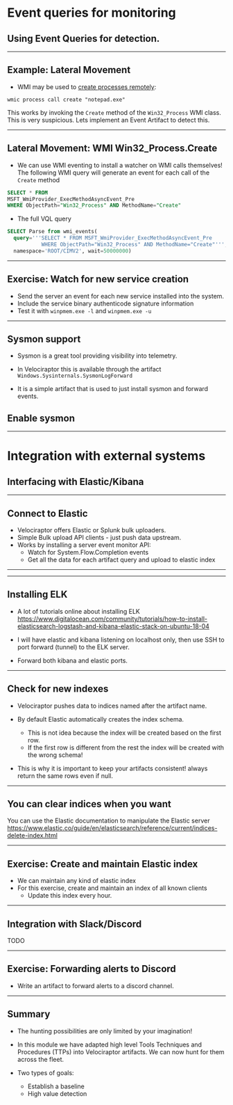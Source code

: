 <!-- .slide: class="title" -->

# Event queries for monitoring

## Using Event Queries for detection.

---

<!-- .slide: class="content" -->

## Example: Lateral Movement


* WMI may be used to [create processes remotely](https://www.blackhat.com/docs/us-15/materials/us-15-Graeber-Abusing-Windows-Management-Instrumentation-WMI-To-Build-A-Persistent%20Asynchronous-And-Fileless-Backdoor-wp.pdf):
```
wmic process call create "notepad.exe"
```

This works by invoking the `Create` method of the `Win32_Process` WMI
class.  This is very suspicious. Lets implement an Event Artifact to
detect this.

---

<!-- .slide: class="content" -->

## Lateral Movement: WMI Win32_Process.Create

* We can use WMI eventing to install a watcher on WMI calls
  themselves! The following WMI query will generate an event for each
  call of the `Create` method

```sql
SELECT * FROM
MSFT_WmiProvider_ExecMethodAsyncEvent_Pre
WHERE ObjectPath="Win32_Process" AND MethodName="Create"
```

* The full VQL query

```sql
SELECT Parse from wmi_events(
  query='''SELECT * FROM MSFT_WmiProvider_ExecMethodAsyncEvent_Pre
           WHERE ObjectPath="Win32_Process" AND MethodName="Create"''',
  namespace='ROOT/CIMV2', wait=50000000)
```

---

<!-- .slide: class="content" -->

## Exercise: Watch for new service creation

* Send the server an event for each new service installed into the system.
* Include the service binary authenticode signature information
* Test it with `winpmem.exe -l` and `winpmem.exe -u`

---

<!-- .slide: class="content" -->

## Sysmon support

* Sysmon is a great tool providing visibility into telemetry.

* In Velociraptor this is available through the artifact `Windows.Sysinternals.SysmonLogForward`

* It is a simple artifact that is used to just install sysmon and forward events.

<!-- .slide: class="content" -->

## Enable sysmon


---

<!-- .slide: class="title" -->

# Integration with external systems

## Interfacing with Elastic/Kibana

---

<!-- .slide: class="content" -->

## Connect to Elastic

* Velociraptor offers Elastic or Splunk bulk uploaders.
* Simple Bulk upload API clients - just push data upstream.
* Works by installing a server event monitor API:
    * Watch for System.Flow.Completion events
    * Get all the data for each artifact query and upload to elastic index

---

<!-- .slide: class="full_screen_diagram" -->


---

<!-- .slide: class="content" -->

## Installing ELK

* A lot of tutorials online about installing ELK
https://www.digitalocean.com/community/tutorials/how-to-install-elasticsearch-logstash-and-kibana-elastic-stack-on-ubuntu-18-04

* I will have elastic and kibana listening on localhost only, then use
  SSH to port forward (tunnel) to the ELK server.

* Forward both kibana and elastic ports.


---

<!-- .slide: class="content" -->
## Check for new indexes

* Velociraptor pushes data to indices named after the artifact name.

* By default Elastic automatically creates the index schema.
   * This is not idea because the index will be created based on the first row.
   * If the first row is different from the rest the index will be
     created with the wrong schema!
* This is why it is important to keep your artifacts consistent!
  always return the same rows even if null.

---

<!-- .slide: class="content" -->

## You can clear indices when you want

You can use the Elastic documentation to manipulate the Elastic server
https://www.elastic.co/guide/en/elasticsearch/reference/current/indices-delete-index.html

---

<!-- .slide: class="content" -->

## Exercise: Create and maintain Elastic index

* We can maintain any kind of elastic index
* For this exercise, create and maintain an index of all known clients
    * Update this index every hour.

---

<!-- .slide: class="content" -->

## Integration with Slack/Discord

TODO

---

<!-- .slide: class="content" -->

## Exercise: Forwarding alerts to Discord

* Write an artifact to forward alerts to a discord channel.

---

<!-- .slide: class="content" -->

## Summary

* The hunting possibilities are only limited by your imagination!

* In this module we have adapted high level Tools Techniques and
  Procedures (TTPs) into Velociraptor artifacts. We can now hunt for
  them across the fleet.

* Two types of goals:
    * Establish a baseline
    * High value detection
